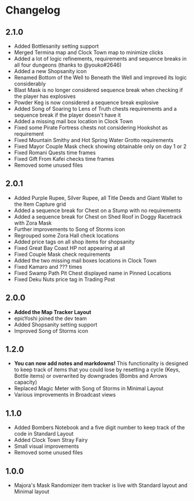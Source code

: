 # Changelog

## 2.1.0

* Added Bottlesanity setting support
* Merged Termina map and Clock Town map to minimize clicks
* Added a lot of logic refinements, requirements and sequence breaks in all four dungeons (thanks to @youko#2646)
* Added a new Shopsanity icon
* Renamed Bottom of the Well to Beneath the Well and improved its logic considerably
* Blast Mask is no longer considered sequence break when checking if the player has explosives
* Powder Keg is now considered a sequence break explosive
* Added Song of Soaring to Lens of Truth chests requirements and a sequence break if the player doesn't have it
* Added a missing mail box location in Clock Town
* Fixed some Pirate Fortress chests not considering Hookshot as requirement
* Fixed Mountain Smithy and Hot Spring Water Grotto requirements
* Fixed Mayor Couple Mask check showing obtainable only on day 1 or 2
* Fixed Romani Quests time frames
* Fixed Gift From Kafei checks time frames
* Removed some unused files

## 2.0.1

* Added Purple Rupee, Silver Rupee, all Title Deeds and Giant Wallet to the Item Capture grid
* Added a sequence break for Chest on a Stump with no requirements
* Added a sequence break for Chest on Shed Roof in Doggy Racetrack with Zora Mask
* Further improvements to Song of Storms icon
* Regrouped some Zora Hall check locations
* Added price tags on all shop items for shopsanity
* Fixed Great Bay Coast HP not appearing at all
* Fixed Couple Mask check requirements
* Added the two missing mail boxes locations in Clock Town
* Fixed Kamaro and ??? times
* Fixed Swamp Path Pit Chest displayed name in Pinned Locations
* Fixed Deku Nuts price tag in Trading Post

## 2.0.0

* **Added the Map Tracker Layout**
* epicYoshi joined the dev team
* Added Shopsanity setting support
* Improved Song of Storms icon

## 1.2.0

* **You can now add notes and markdowns!** This functionality is designed to keep track of items that you could lose by resetting a cycle (Keys, Bottle items) or overwrited by downgrades (Bombs and Arrows capacity)
* Replaced Magic Meter with Song of Storms in Minimal Layout
* Various improvements in Broadcast views

## 1.1.0

* Added Bombers Notebook and a five digit number to keep track of the code in Standard Layout
* Added Clock Town Stray Fairy
* Small visual improvements
* Removed some unused files

## 1.0.0

* Majora's Mask Randomizer item tracker is live with Standard layout and Minimal layout